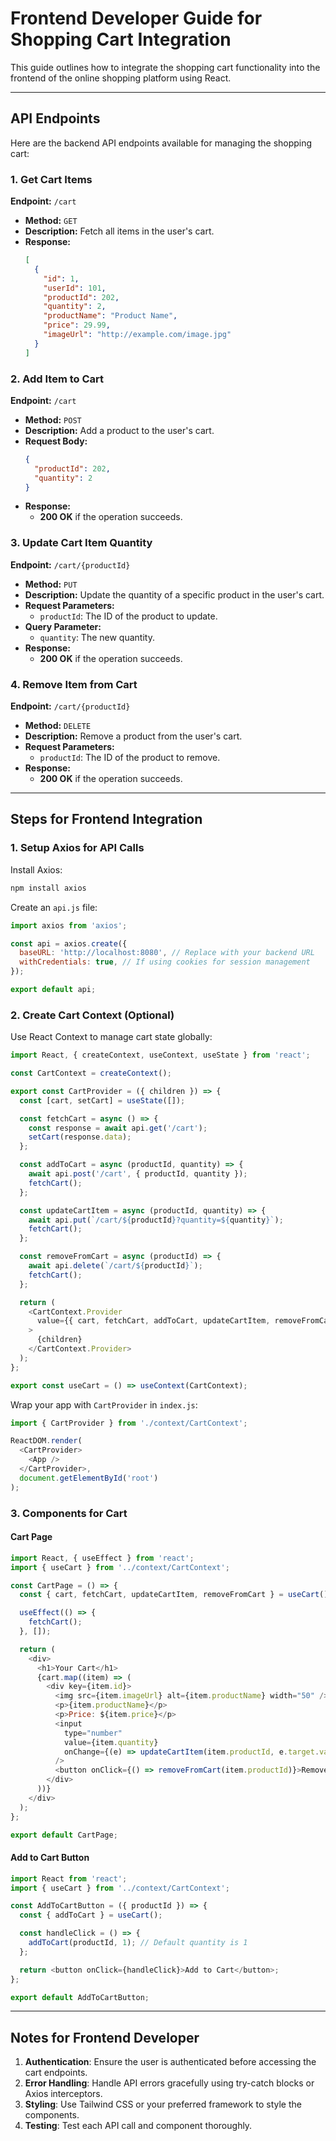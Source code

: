 # Frontend Developer Guide for Shopping Cart Integration

This guide outlines how to integrate the shopping cart functionality into the frontend of the online shopping platform using React.

---

## **API Endpoints**

Here are the backend API endpoints available for managing the shopping cart:

### **1. Get Cart Items**
**Endpoint:** `/cart`

- **Method:** `GET`
- **Description:** Fetch all items in the user's cart.
- **Response:**
  ```json
  [
    {
      "id": 1,
      "userId": 101,
      "productId": 202,
      "quantity": 2,
      "productName": "Product Name",
      "price": 29.99,
      "imageUrl": "http://example.com/image.jpg"
    }
  ]
  ```

### **2. Add Item to Cart**
**Endpoint:** `/cart`

- **Method:** `POST`
- **Description:** Add a product to the user's cart.
- **Request Body:**
  ```json
  {
    "productId": 202,
    "quantity": 2
  }
  ```
- **Response:**
    - **200 OK** if the operation succeeds.

### **3. Update Cart Item Quantity**
**Endpoint:** `/cart/{productId}`

- **Method:** `PUT`
- **Description:** Update the quantity of a specific product in the user's cart.
- **Request Parameters:**
    - `productId`: The ID of the product to update.
- **Query Parameter:**
    - `quantity`: The new quantity.
- **Response:**
    - **200 OK** if the operation succeeds.

### **4. Remove Item from Cart**
**Endpoint:** `/cart/{productId}`

- **Method:** `DELETE`
- **Description:** Remove a product from the user's cart.
- **Request Parameters:**
    - `productId`: The ID of the product to remove.
- **Response:**
    - **200 OK** if the operation succeeds.

---

## **Steps for Frontend Integration**

### **1. Setup Axios for API Calls**

Install Axios:
```bash
npm install axios
```

Create an `api.js` file:
```javascript
import axios from 'axios';

const api = axios.create({
  baseURL: 'http://localhost:8080', // Replace with your backend URL
  withCredentials: true, // If using cookies for session management
});

export default api;
```

### **2. Create Cart Context (Optional)**

Use React Context to manage cart state globally:
```javascript
import React, { createContext, useContext, useState } from 'react';

const CartContext = createContext();

export const CartProvider = ({ children }) => {
  const [cart, setCart] = useState([]);

  const fetchCart = async () => {
    const response = await api.get('/cart');
    setCart(response.data);
  };

  const addToCart = async (productId, quantity) => {
    await api.post('/cart', { productId, quantity });
    fetchCart();
  };

  const updateCartItem = async (productId, quantity) => {
    await api.put(`/cart/${productId}?quantity=${quantity}`);
    fetchCart();
  };

  const removeFromCart = async (productId) => {
    await api.delete(`/cart/${productId}`);
    fetchCart();
  };

  return (
    <CartContext.Provider
      value={{ cart, fetchCart, addToCart, updateCartItem, removeFromCart }}
    >
      {children}
    </CartContext.Provider>
  );
};

export const useCart = () => useContext(CartContext);
```

Wrap your app with `CartProvider` in `index.js`:
```javascript
import { CartProvider } from './context/CartContext';

ReactDOM.render(
  <CartProvider>
    <App />
  </CartProvider>,
  document.getElementById('root')
);
```

### **3. Components for Cart**

#### **Cart Page**
```javascript
import React, { useEffect } from 'react';
import { useCart } from '../context/CartContext';

const CartPage = () => {
  const { cart, fetchCart, updateCartItem, removeFromCart } = useCart();

  useEffect(() => {
    fetchCart();
  }, []);

  return (
    <div>
      <h1>Your Cart</h1>
      {cart.map((item) => (
        <div key={item.id}>
          <img src={item.imageUrl} alt={item.productName} width="50" />
          <p>{item.productName}</p>
          <p>Price: ${item.price}</p>
          <input
            type="number"
            value={item.quantity}
            onChange={(e) => updateCartItem(item.productId, e.target.value)}
          />
          <button onClick={() => removeFromCart(item.productId)}>Remove</button>
        </div>
      ))}
    </div>
  );
};

export default CartPage;
```

#### **Add to Cart Button**
```javascript
import React from 'react';
import { useCart } from '../context/CartContext';

const AddToCartButton = ({ productId }) => {
  const { addToCart } = useCart();

  const handleClick = () => {
    addToCart(productId, 1); // Default quantity is 1
  };

  return <button onClick={handleClick}>Add to Cart</button>;
};

export default AddToCartButton;
```

---

## **Notes for Frontend Developer**
1. **Authentication**: Ensure the user is authenticated before accessing the cart endpoints.
2. **Error Handling**: Handle API errors gracefully using try-catch blocks or Axios interceptors.
3. **Styling**: Use Tailwind CSS or your preferred framework to style the components.
4. **Testing**: Test each API call and component thoroughly.

